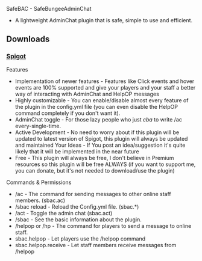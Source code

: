 SafeBAC - SafeBungeeAdminChat
* A lightweight AdminChat plugin that is safe, simple to use and efficient.

## Downloads
### [Spigot](https://www.spigotmc.org/resources/sbac-safebungeeadminchat.50530/)<br>

Features
* Implementation of newer features - Features like Click events and hover events are 100% supported and give your players and your staff a better way of interacting with AdminChat and HelpOP messages
* Highly customizable - You can enable/disable almost every feature of the plugin in the config.yml file (you can even disable the HelpOP command completely if you don't want it).
* AdminChat toggle - For those lazy people who just *cba* to write /ac every-single-time.
* Active Development - No need to worry about if this plugin will be updated to latest version of Spigot, this plugin will always be updated and maintained
Your Ideas - If You post an idea/suggestion it's quite likely that it will be implemented in the near future
* Free - This plugin will always be free, I don't believe in Premium resources so this plugin will be free ALWAYS (if you want to support me, you can donate, but it's not needed to download/use the plugin)

Commands & Permissions
* /ac <message> - The command for sending messages to other online staff members. (sbac.ac)
* /sbac reload - Reload the Config.yml file. (sbac.*)
* /act - Toggle the admin chat (sbac.act)
* /sbac - See the basic information about the plugin.
* /helpop or /hp - The command for players to send a message to online staff.
* sbac.helpop - Let players use the /helpop command
* sbac.helpop.receive - Let staff members receive messages from /helpop
